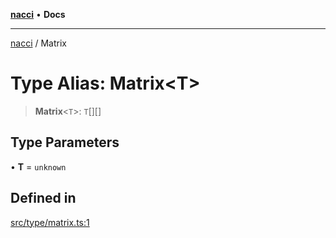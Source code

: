 [**nacci**](../README.md) • **Docs**

***

[nacci](../README.md) / Matrix

# Type Alias: Matrix\<T\>

> **Matrix**\<`T`\>: `T`[][]

## Type Parameters

• **T** = `unknown`

## Defined in

[src/type/matrix.ts:1](https://github.com/havelessbemore/nacci/blob/100a647d54551c11326bb238d34a9ee4a7659632/src/type/matrix.ts#L1)
